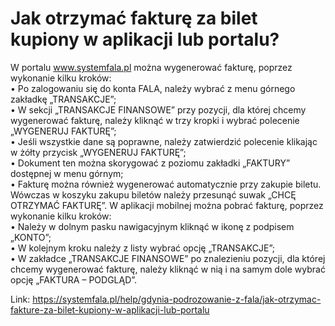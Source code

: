 # Jak otrzymać fakturę za bilet kupiony w aplikacji lub portalu?


W portalu www.systemfala.pl można wygenerować fakturę, poprzez wykonanie kilku kroków:  
• Po zalogowaniu się do konta FALA, należy wybrać z menu górnego zakładkę „TRANSAKCJE”;  
• W sekcji „TRANSAKCJE FINANSOWE” przy pozycji, dla której chcemy wygenerować fakturę, należy kliknąć w trzy kropki i wybrać polecenie „WYGENERUJ FAKTURĘ”;  
• Jeśli wszystkie dane są poprawne, należy zatwierdzić polecenie klikając w żółty przycisk „WYGENERUJ FAKTURĘ”;  
• Dokument ten można skorygować z poziomu zakładki „FAKTURY” dostępnej w menu górnym;  
• Fakturę można również wygenerować automatycznie przy zakupie biletu. Wówczas w koszyku zakupu biletów należy przesunąć suwak „CHCĘ OTRZYMAĆ FAKTURĘ”. W aplikacji mobilnej można pobrać fakturę, poprzez wykonanie kilku kroków:  
• Należy w dolnym pasku nawigacyjnym kliknąć w ikonę z podpisem „KONTO”;  
• W kolejnym kroku należy z listy wybrać opcję „TRANSAKCJE”;  
• W zakładce „TRANSAKCJE FINANSOWE” po znalezieniu pozycji, dla której chcemy wygenerować fakturę, należy kliknąć w nią i na samym dole wybrać opcję „FAKTURA – PODGLĄD”.




Link: https://systemfala.pl/help/gdynia-podrozowanie-z-fala/jak-otrzymac-fakture-za-bilet-kupiony-w-aplikacji-lub-portalu

